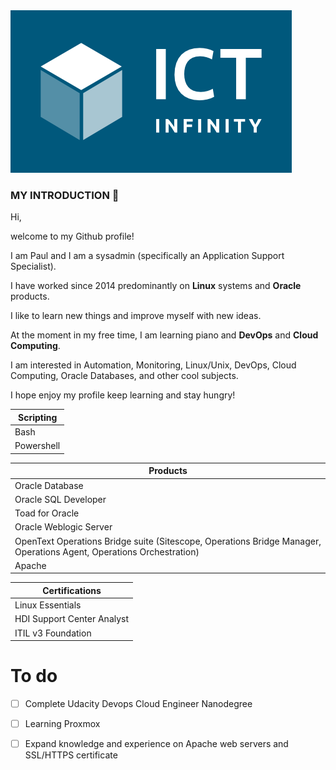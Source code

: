 <picture>
 <source media="(prefers-color-scheme: dark)" srcset="https://github.com/sysadmin91/sysadmin91/blob/main/img_dark.png">
 <source media="(prefers-color-scheme: light)" srcset="https://github.com/sysadmin91/sysadmin91/blob/main/img_light.png">
 <img alt="YOUR-ALT-TEXT" src="https://github.com/sysadmin91/sysadmin91/blob/main/img_light.png">
</picture>


### MY INTRODUCTION 👋

Hi,

welcome to my Github profile!

I am Paul and I am a sysadmin (specifically an Application Support Specialist). 

I have worked since 2014 predominantly on **Linux** systems and **Oracle** products.


I like to learn new things and improve myself with new ideas.

At the moment in my free time, I am learning piano and **DevOps** and **Cloud Computing**.

I am interested in Automation, Monitoring, Linux/Unix, DevOps, Cloud Computing, Oracle Databases, and other cool subjects.


I hope enjoy my profile keep learning and stay hungry!

| Scripting  | 
-------------|
Bash         |
Powershell   |

| Products                |
--------------------------|
Oracle Database           |  
Oracle SQL Developer      |
Toad for Oracle           |
Oracle Weblogic Server    |
OpenText Operations Bridge suite (Sitescope, Operations Bridge Manager, Operations Agent, Operations Orchestration) |
Apache                    |

| Certifications                  |
----------------------------------|
Linux Essentials                  |  
HDI Support Center Analyst        |
ITIL v3 Foundation                |


# To do
- [ ] Complete Udacity Devops Cloud Engineer Nanodegree
- [ ] Learning Proxmox
- [ ] Expand knowledge and experience on Apache web servers and SSL/HTTPS certificate

